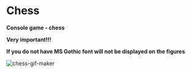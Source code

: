 # Chess
**Console game - chess**

**Very important!!!**

**If you do not have MS Gothic font will not be displayed on the figures**

![chess-gif-maker](https://user-images.githubusercontent.com/42092212/69500167-60b3c700-0f01-11ea-8f74-dc9b4dbaefb9.gif)
